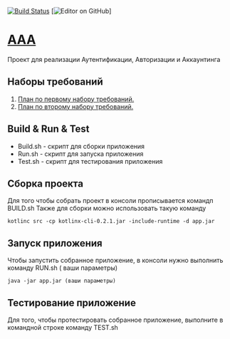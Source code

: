 [![Build Status](https://travis-ci.org/peryza/AAA.svg?branch=master)](https://travis-ci.org/github/peryza/AAA)
[![Editor on GitHub](https://peryza.github.io/AAA/)]
# [AAA](https://github.com/peryza/AAA.git)
Проект для реализации Аутентификации, Авторизации и Аккаунтинга

## Наборы требований 
1. [План по первому набору требований.](ROADMAP1.md)
2. [План по второму набору требований.](ROADMAP2.md)

## Build & Run & Test
+ Build.sh - скрипт для сборки приложения 
+ Run.sh - скрипт для запуска приложения
+ Test.sh - скрипт для тестирования приложения

## Сборка проекта
Для того чтобы собрать проект в консоли прописывается командп BUILD.sh
Также для сборки можно использовать такую команду 

```kotlinc src -cp kotlinx-cli-0.2.1.jar -include-runtime -d app.jar```

## Запуск приложения 
Чтобы запустить собранное приложение, в консоли нужно выполнить команду RUN.sh ( ваши параметры)

```java -jar app.jar (ваши параметры)```

## Тестирование приложение
Для того, чтобы протестировать собранное приложение, выполните в командной строке команду TEST.sh
